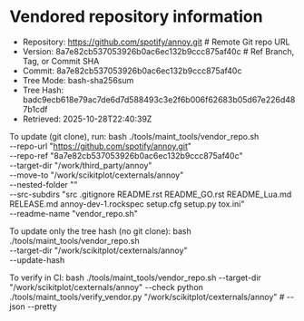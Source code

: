 Vendored repository information
===============================

- Repository: https://github.com/spotify/annoy.git  # Remote Git repo URL
- Version:    8a7e82cb537053926b0ac6ec132b9ccc875af40c  # Ref Branch, Tag, or Commit SHA
- Commit:     8a7e82cb537053926b0ac6ec132b9ccc875af40c
- Tree Mode:  bash-sha256sum
- Tree Hash:  badc9ecb618e79ac7de6d7d588493c3e2f6b006f62683b05d67e226d487b1cdf
- Retrieved:  2025-10-28T22:40:39Z

To update (git clone), run:
  bash ./tools/maint_tools/vendor_repo.sh \
    --repo-url "https://github.com/spotify/annoy.git" \
    --repo-ref "8a7e82cb537053926b0ac6ec132b9ccc875af40c" \
    --target-dir "/work/third_party/annoy" \
    --move-to "/work/scikitplot/cexternals/annoy" \
    --nested-folder "" \
    --src-subdirs "src .gitignore README.rst README_GO.rst README_Lua.md RELEASE.md annoy-dev-1.rockspec setup.cfg setup.py tox.ini" \
    --readme-name "vendor_repo.sh"

To update only the tree hash (no git clone):
  bash ./tools/maint_tools/vendor_repo.sh \
    --target-dir "/work/scikitplot/cexternals/annoy" \
    --update-hash

To verify in CI:
  bash ./tools/maint_tools/vendor_repo.sh --target-dir "/work/scikitplot/cexternals/annoy" --check
  python ./tools/maint_tools/verify_vendor.py "/work/scikitplot/cexternals/annoy"  # --json --pretty
